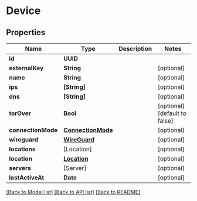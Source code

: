 # Device

## Properties
Name | Type | Description | Notes
------------ | ------------- | ------------- | -------------
**id** | **UUID** |  | 
**externalKey** | **String** |  | [optional] 
**name** | **String** |  | [optional] 
**ips** | **[String]** |  | [optional] 
**dns** | **[String]** |  | [optional] 
**torOver** | **Bool** |  | [optional] [default to false]
**connectionMode** | [**ConnectionMode**](ConnectionMode.md) |  | [optional] 
**wireguard** | [**WireGuard**](WireGuard.md) |  | [optional] 
**locations** | [Location] |  | [optional] 
**location** | [**Location**](Location.md) |  | [optional] 
**servers** | [Server] |  | [optional] 
**lastActiveAt** | **Date** |  | [optional] 

[[Back to Model list]](../README.md#documentation-for-models) [[Back to API list]](../README.md#documentation-for-api-endpoints) [[Back to README]](../README.md)


